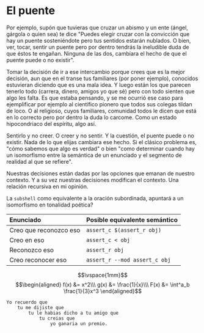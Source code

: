 # El puente

Por ejemplo, supón que tuvieras que cruzar un abismo y un ente (ángel,
gárgola o quien sea) te dice "Puedes elegir cruzar con la convicción
que hay un puente sosteniéndote pero tus sentidos estarán nublados. O
bien, ver, tocar, sentir un puente pero por dentro tendrás la
ineludible duda de que éstos te engañan. Ninguna de las dos, cambiara
el hecho de que el puente puede o no existir".

Tomar la decisión de ir a ese intercambio porque crees que es la mejor
decisión, aun que en el transe tus familiares (por poner ejemplo),
conocidos estuvieran diciendo que es una mala idea. Y luego están los
que parecen tenerlo todo (carrera, dinero, amigos yo que sé) pero con
todo sienten que algo les falta. Es que estaba pensando, y se me
ocurrió ese caso para ejemplificar por ejemplo al científico pionero
que todos sus colegas tildan de loco. O al religioso, cuyos
familiares, comunidad todos le dicen que está en lo correcto pero por
dentro la duda lo carcome. Como un estado hipocondriaco del espíritu,
algo así.

Sentirlo y no creer. O creer y no sentir. Y la cuestión, el puente
puede o no existir. Nada de lo que elijas cambiara ese hecho. Si el
clásico problema es, "cómo sabemos que algo es verdad" o bien "como
determinar cuando hay un isomorfismo entre la semántica de un
enunciado y el segmento de realidad al que se refiere".

Nuestras decisiones están dadas por las opciones que emanan de nuestro
contexto. Y a  su vez nuestras decisiones modifican el contexto. Una
relación recursiva en mi opinión.

La `subshell` como equivalente a la oración subordinada, apuntará a un
isomorfismo en tonalidad poética?

| Enunciado                 | Posible equivalente semántico |
| :------------------------ | :---------------------------- |
| Creo que reconozco eso    | `assert_c $(assert_r obj)`    |
| Creo en eso               | `assert_c < obj`              |
| Reconozco eso             | `assert_r obj`                |
| Creo reconocer eso        | `assert_r --mod assert_c obj` |


$$\vspace{1mm}$$
$$\begin{aligned}
    f(x) &= x^2\\\
    g(x) &= \frac{1}{x}\\\
    F(x) &= \int^a_b \frac{1}{3}x^3
\end{aligned}$$

```
Yo recuerdo que
    tu me dijiste que
        tu le habias dicho a tu amigo que
            tu creias que
                yo ganaria un premio.
```
